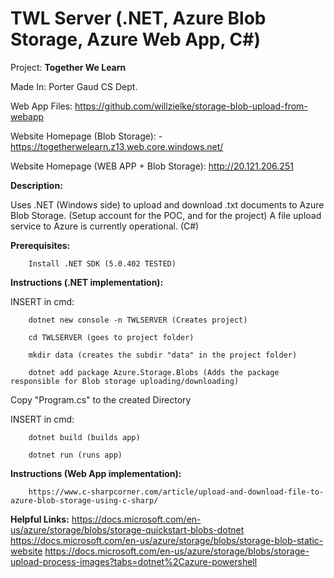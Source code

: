 # TWL Server (.NET, Azure Blob Storage, Azure Web App, C#)

  Project: **Together We Learn**

  Made In: Porter Gaud CS Dept.
  
  Web App Files: https://github.com/willzielke/storage-blob-upload-from-webapp
  
  Website Homepage (Blob Storage): - https://togetherwelearn.z13.web.core.windows.net/
  
  Website Homepage (WEB APP + Blob Storage): http://20.121.206.251

**Description:**

   Uses .NET (Windows side) to upload and download .txt documents to Azure Blob Storage. (Setup account for the POC, and for the project) A file upload service to Azure is currently operational. (C#)

**Prerequisites:**

        Install .NET SDK (5.0.402 TESTED)

**Instructions (.NET implementation):**
        
INSERT in cmd:
        
        dotnet new console -n TWLSERVER (Creates project)

        cd TWLSERVER (goes to project folder)

        mkdir data (creates the subdir "data" in the project folder)

        dotnet add package Azure.Storage.Blobs (Adds the package responsible for Blob storage uploading/downloading)

Copy "Program.cs" to the created Directory

INSERT in cmd:

        dotnet build (builds app)

        dotnet run (runs app)
        
**Instructions (Web App implementation):**
        
        https://www.c-sharpcorner.com/article/upload-and-download-file-to-azure-blob-storage-using-c-sharp/
        
        
**Helpful Links:**
        https://docs.microsoft.com/en-us/azure/storage/blobs/storage-quickstart-blobs-dotnet
        https://docs.microsoft.com/en-us/azure/storage/blobs/storage-blob-static-website
        https://docs.microsoft.com/en-us/azure/storage/blobs/storage-upload-process-images?tabs=dotnet%2Cazure-powershell
